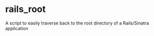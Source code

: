 rails_root
==========

A script to easily traverse back to the root directory of a Rails/Sinatra application
